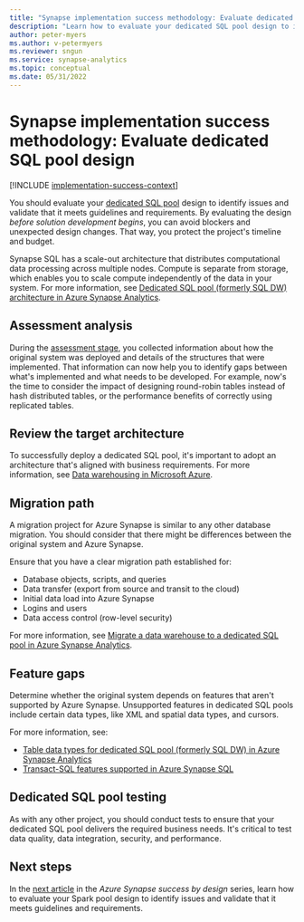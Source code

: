 ```yaml
---
title: "Synapse implementation success methodology: Evaluate dedicated SQL pool design"
description: "Learn how to evaluate your dedicated SQL pool design to identify issues and validate that it meets guidelines and requirements."
author: peter-myers
ms.author: v-petermyers
ms.reviewer: sngun
ms.service: synapse-analytics
ms.topic: conceptual
ms.date: 05/31/2022
---
```


# Synapse implementation success methodology: Evaluate dedicated SQL pool design

[!INCLUDE [implementation-success-context](includes/implementation-success-context.md)]

You should evaluate your [dedicated SQL pool](../sql-data-warehouse/sql-data-warehouse-overview-what-is.md) design to identify issues and validate that it meets guidelines and requirements. By evaluating the design *before solution development begins*, you can avoid blockers and unexpected design changes. That way, you protect the project's timeline and budget.

Synapse SQL has a scale-out architecture that distributes computational data processing across multiple nodes. Compute is separate from storage, which enables you to scale compute independently of the data in your system. For more information, see [Dedicated SQL pool (formerly SQL DW) architecture in Azure Synapse Analytics](../sql-data-warehouse/massively-parallel-processing-mpp-architecture.md).

## Assessment analysis

During the [assessment stage](implementation-success-assess-environment.md), you collected information about how the original system was deployed and details of the structures that were implemented. That information can now help you to identify gaps between what's implemented and what needs to be developed. For example, now's the time to consider the impact of designing round-robin tables instead of hash distributed tables, or the performance benefits of correctly using replicated tables.

## Review the target architecture

To successfully deploy a dedicated SQL pool, it's important to adopt an architecture that's aligned with business requirements. For more information, see [Data warehousing in Microsoft Azure](/azure/architecture/data-guide/relational-data/data-warehousing.md).

## Migration path

A migration project for Azure Synapse is similar to any other database migration. You should consider that there might be differences between the original system and Azure Synapse.

Ensure that you have a clear migration path established for:

- Database objects, scripts, and queries
- Data transfer (export from source and transit to the cloud)
- Initial data load into Azure Synapse
- Logins and users
- Data access control (row-level security)

For more information, see [Migrate a data warehouse to a dedicated SQL pool in Azure Synapse Analytics](../migration-guides/migrate-to-synapse-analytics-guide.md).

## Feature gaps

Determine whether the original system depends on features that aren't supported by Azure Synapse. Unsupported features in dedicated SQL pools include certain data types, like XML and spatial data types, and cursors.

For more information, see:

- [Table data types for dedicated SQL pool (formerly SQL DW) in Azure Synapse Analytics](../sql-data-warehouse/sql-data-warehouse-tables-data-types.md#identify-unsupported-data-types)
- [Transact-SQL features supported in Azure Synapse SQL](../sql/overview-features.md)

## Dedicated SQL pool testing 

As with any other project, you should conduct tests to ensure that your dedicated SQL pool delivers the required business needs. It's critical to test data quality, data integration, security, and performance.

## Next steps

In the [next article](implementation-success-evaluate-serverless-sql-pool-design.md) in the *Azure Synapse success by design* series, learn how to evaluate your Spark pool design to identify issues and validate that it meets guidelines and requirements.
